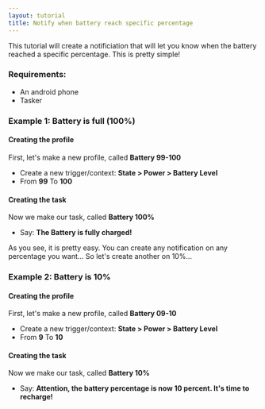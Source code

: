 ```yaml
---
layout: tutorial
title: Notify when battery reach specific percentage
---
```

This tutorial will create a notificiation that will let you know when the battery reached a specific percentage.
This is pretty simple!

### Requirements:
- An android phone
- Tasker

### Example 1: Battery is full (100%)
#### Creating the profile
First, let's make a new profile, called **Battery 99-100**
- Create a new trigger/context: **State > Power > Battery Level**
- From **99** To **100**

#### Creating the task
Now we make our task, called **Battery 100%**
- Say: **The Battery is fully charged!**

As you see, it is pretty easy. You can create any notification on any percentage you want... So let's create another on 10%...


### Example 2: Battery is 10%
#### Creating the profile
First, let's make a new profile, called **Battery 09-10**
- Create a new trigger/context: **State > Power > Battery Level**
- From **9** To **10**

#### Creating the task
Now we make our task, called **Battery 10%**
- Say: **Attention, the battery percentage is now 10 percent. It's time to recharge!**

